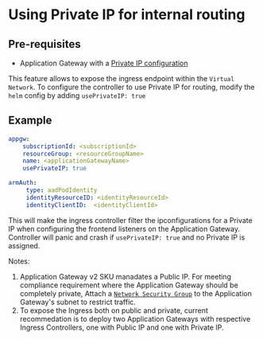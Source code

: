# Using Private IP for internal routing

## Pre-requisites
* Application Gateway with a [Private IP configuration](https://docs.microsoft.com/en-us/azure/application-gateway/configure-application-gateway-with-private-frontend-ip)

This feature allows to expose the ingress endpoint within the `Virtual Network`.
To configure the controller to use Private IP for routing, modify the `helm` config by adding `usePrivateIP: true`

## Example
```yaml
appgw:
    subscriptionId: <subscriptionId>
    resourceGroup: <resourceGroupName>
    name: <applicationGatewayName>
    usePrivateIP: true

armAuth:
     type: aadPodIdentity
     identityResourceID: <identityResourceId>
     identityClientID:  <identityClientId>

```

This will make the ingress controller filter the ipconfigurations for a Private IP when configuring the frontend listeners on the Application Gateway.
Controller will panic and crash if `usePrivateIP: true` and no Private IP is assigned.

Notes:
1) Application Gateway v2 SKU manadates a Public IP. For meeting compliance requirement where the Application Gateway should be completely private, Attach a [`Network Security Group`](https://docs.microsoft.com/en-us/azure/virtual-network/security-overview) to the Application Gateway's subnet to restrict traffic.
2) To expose the Ingress both on public and private, current recommedation is to deploy two Application Gateways with respective Ingress Controllers, one with Public IP and one with Private IP.
